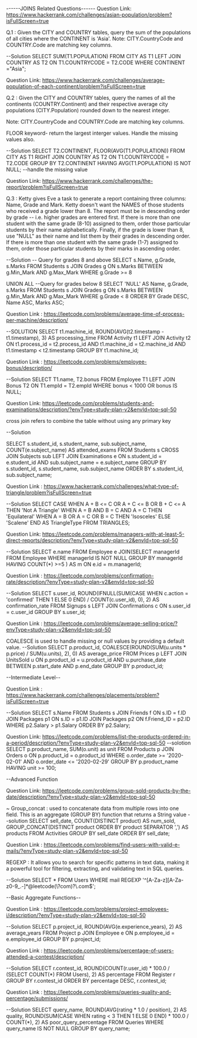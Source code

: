 ------JOINS Related Questions------
Question Link: https://www.hackerrank.com/challenges/asian-population/problem?isFullScreen=true

Q.1 : Given the CITY and COUNTRY tables, query the sum of the populations of all cities where the CONTINENT is 'Asia'.
Note: CITY.CountryCode and COUNTRY.Code are matching key columns.

--Solution
SELECT SUM(T1.POPULATION)
FROM CITY AS T1
LEFT JOIN COUNTRY AS T2
    ON T1.COUNTRYCODE = T2.CODE
    WHERE CONTINENT ="Asia";
    

Question Link: https://www.hackerrank.com/challenges/average-population-of-each-continent/problem?isFullScreen=true

Q.2 : Given the CITY and COUNTRY tables, query the names of all the continents (COUNTRY.Continent) and their respective average city populations (CITY.Population) rounded down to the nearest integer.

Note: CITY.CountryCode and COUNTRY.Code are matching key columns. 

FLOOR keyword- return the largest interger values. 
Handle the missing values also.

--Solution 
SELECT T2.CONTINENT, FLOOR(AVG(T1.POPULATION)) 
FROM CITY AS T1
RIGHT JOIN COUNTRY AS T2
    ON T1.COUNTRYCODE = T2.CODE
    GROUP BY T2.CONTINENT
    HAVING AVG(T1.POPULATION) IS NOT NULL;   --handle the missing value 


Question Link: https://www.hackerrank.com/challenges/the-report/problem?isFullScreen=true

Q.3 : Ketty gives Eve a task to generate a report containing three columns: Name, Grade and Mark. Ketty doesn't want the NAMES of those students who received a grade lower than 8. The report must be in descending order by grade -- i.e. higher grades are entered first. If there is more than one student with the same grade (8-10) assigned to them, order those particular students by their name alphabetically. Finally, if the grade is lower than 8, use "NULL" as their name and list them by their grades in descending order. If there is more than one student with the same grade (1-7) assigned to them, order those particular students by their marks in ascending order.

--Solution
-- Query for grades 8 and above
SELECT s.Name, g.Grade, s.Marks
FROM Students s
JOIN Grades g
    ON s.Marks BETWEEN g.Min_Mark AND g.Max_Mark
    WHERE g.Grade >= 8

UNION ALL
--Query for grades below 8
SELECT 'NULL' AS Name, g.Grade, s.Marks
FROM Students s
JOIN Grades g
    ON s.Marks BETWEEN g.Min_Mark AND g.Max_Mark
    WHERE g.Grade < 8
    ORDER BY Grade DESC, Name ASC, Marks ASC;
    

Question Link : https://leetcode.com/problems/average-time-of-process-per-machine/description/

--SOLUTION 
SELECT t1.machine_id, ROUND(AVG(t2.timestamp - t1.timestamp), 3)
AS processing_time
FROM Activity t1
LEFT JOIN Activity t2 
    ON t1.process_id = t2.process_id
    AND t1.machine_id = t2.machine_id
    AND t1.timestamp < t2.timestamp
GROUP BY t1.machine_id;

Question Link : https://leetcode.com/problems/employee-bonus/description/

--Solution
SELECT T1.name, T2.bonus
FROM Employee T1
LEFT JOIN Bonus T2
    ON T1.empId = T2.empId
    WHERE bonus < 1000
    OR bonus IS NULL;

Question Link: https://leetcode.com/problems/students-and-examinations/description/?envType=study-plan-v2&envId=top-sql-50 

cross join refers to combine the table without using any primary key

--Solution

SELECT
    s.student_id,
    s.student_name,
    sub.subject_name,
    COUNT(e.subject_name) AS attended_exams
FROM
    Students s
CROSS JOIN
    Subjects sub
LEFT JOIN
    Examinations e
ON
    s.student_id = e.student_id AND sub.subject_name = e.subject_name
GROUP BY
    s.student_id, s.student_name, sub.subject_name
ORDER BY
    s.student_id, sub.subject_name;


Question Link : https://www.hackerrank.com/challenges/what-type-of-triangle/problem?isFullScreen=true

--Solution 
SELECT 
    CASE 
        WHEN A + B <= C OR A + C <= B OR B + C <= A THEN 'Not A Triangle'
        WHEN A = B AND B = C AND A = C THEN 'Equilateral'
        WHEN A = B OR A = C OR B = C THEN 'Isosceles'
        ELSE 'Scalene'
    END AS TriangleType
FROM TRIANGLES;

Question Link: https://leetcode.com/problems/managers-with-at-least-5-direct-reports/description/?envType=study-plan-v2&envId=top-sql-50

--Solution 
SELECT e.name
FROM Employee e
JOIN(SELECT managerId
    FROM Employee 
    WHERE managerId IS NOT NULL
    GROUP BY managerId
    HAVING COUNT(*) >=5
    ) AS m
ON e.id = m.managerId;

Question Link : https://leetcode.com/problems/confirmation-rate/description/?envType=study-plan-v2&envId=top-sql-50

--Solution 
SELECT s.user_id,
       ROUND(IFNULL(SUM(CASE WHEN c.action = 'confirmed' THEN 1 ELSE 0 END) / COUNT(c.user_id), 0), 2) AS confirmation_rate
FROM Signups s
LEFT JOIN Confirmations c
    ON s.user_id = c.user_id
GROUP BY s.user_id;
 
Question Link : https://leetcode.com/problems/average-selling-price/?envType=study-plan-v2&envId=top-sql-50

COALESCE is used to handle missing or null values by providing a default value.
--Solution 
SELECT p.product_id,
    COALESCE(ROUND(SUM(u.units * p.price) / SUM(u.units), 2), 0) AS average_price
FROM Prices p
LEFT JOIN UnitsSold u
    ON p.product_id = u.product_id
    AND u.purchase_date BETWEEN p.start_date AND p.end_date
GROUP BY p.product_id;


--Intermediate Level--

Question Link : https://www.hackerrank.com/challenges/placements/problem?isFullScreen=true

--Solution
SELECT s.Name
FROM Students s
JOIN Friends f
    ON s.ID = f.ID
JOIN Packages p1 
    ON s.ID = p1.ID
JOIN Packages p2 
    ON f.Friend_ID = p2.ID
WHERE p2.Salary > p1.Salary
ORDER BY p2.Salary;

Question Link: https://leetcode.com/problems/list-the-products-ordered-in-a-period/description/?envType=study-plan-v2&envId=top-sql-50
--solotion
SELECT p.product_name, SUM(o.unit) as unit
FROM Products p
JOIN Orders o
    ON p.product_id = o.product_id 
WHERE  o.order_date >= '2020-02-01' AND o.order_date <= '2020-02-29'
GROUP BY p.product_name
HAVING unit >= 100;

--Advanced Function

Question Link: https://leetcode.com/problems/group-sold-products-by-the-date/description/?envType=study-plan-v2&envId=top-sql-50


~ Group_concat : used to concatenate data from multiple rows into one field. This is an aggregate (GROUP BY) function that returns a String value 
--solution
SELECT
    sell_date,
    COUNT(DISTINCT product) AS num_sold,
    GROUP_CONCAT(DISTINCT product ORDER BY product SEPARATOR ',') AS products
FROM Activities
GROUP BY sell_date
ORDER BY sell_date;

Question Link : https://leetcode.com/problems/find-users-with-valid-e-mails/?envType=study-plan-v2&envId=top-sql-50

REGEXP : It allows you to search for specific patterns in text data, making it a powerful tool for filtering, extracting, and validating text in SQL queries.

--Solution
SELECT *
FROM Users
WHERE mail REGEXP '^[A-Za-z][A-Za-z0-9_\.\-]*@leetcode(\\?com)?\\.com$';


--Basic Aggregate Functions--

Question Link : https://leetcode.com/problems/project-employees-i/description/?envType=study-plan-v2&envId=top-sql-50

--Solution 
SELECT p.project_id, ROUND(AVG(e.experience_years), 2) AS average_years 
FROM Project p
JOIN Employee e
    ON p.employee_id = e.employee_id
GROUP BY p.project_id;

Question Link : https://leetcode.com/problems/percentage-of-users-attended-a-contest/description/

--Solution 
SELECT 
    r.contest_id, 
    ROUND(COUNT(r.user_id) * 100.0 / (SELECT COUNT(*) FROM Users), 2) AS percentage
FROM 
    Register r
GROUP BY 
    r.contest_id
ORDER BY 
    percentage DESC, r.contest_id;

Question Link : https://leetcode.com/problems/queries-quality-and-percentage/submissions/

--Solution
SELECT
    query_name,
    ROUND(AVG(rating * 1.0 / position), 2) AS quality,
    ROUND(SUM(CASE WHEN rating < 3 THEN 1 ELSE 0 END) * 100.0 / COUNT(*), 2) AS poor_query_percentage 
FROM Queries
WHERE query_name IS NOT NULL
GROUP BY query_name;



